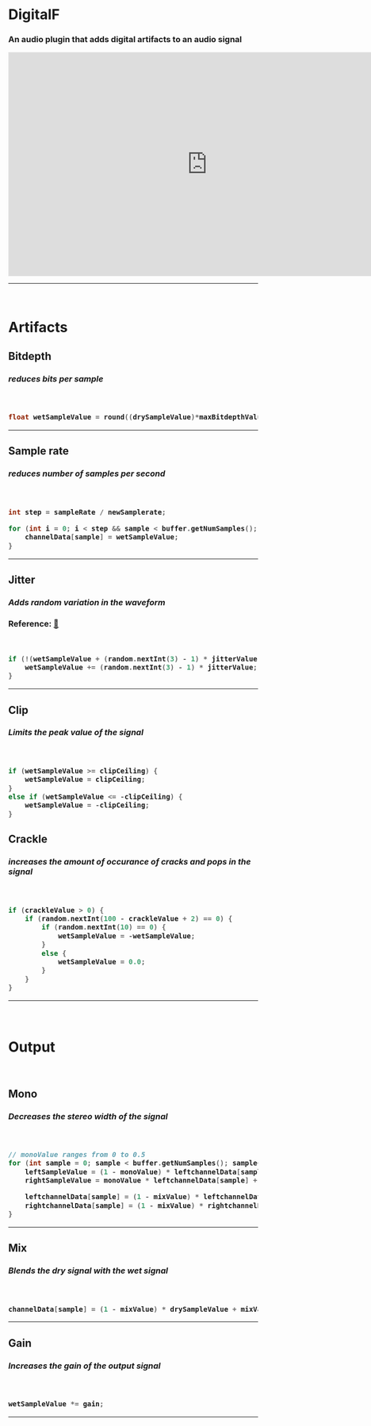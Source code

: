 <h1>DigitalF</h2>

<h3>An audio plugin that adds digital artifacts to an audio signal</h3>

<iframe style="border: 1px solid rgba(0, 0, 0, 0.1);" width="800" height="450" src="https://www.figma.com/embed?embed_host=share&url=https%3A%2F%2Fwww.figma.com%2Ffile%2FJB5JLmTLSrF21Uth7MW0lr%2FDigital-F%3Fnode-id%3D0%253A1%26t%3Drnk9NgJWplx08k6x-1" allowfullscreen></iframe>

<hr>

<br>

<h1>Artifacts</h1>

<h2>Bitdepth</h2>

<h3><i>reduces bits per sample</i><h3>

<br>

```cpp
float wetSampleValue = round((drySampleValue)*maxBitdepthValue) / maxBitdepthValue;
```

<hr>

<h2>Sample rate</h2>

<h3><i>reduces number of samples per second</i><h3>

<br>

```cpp
int step = sampleRate / newSamplerate;

for (int i = 0; i < step && sample < buffer.getNumSamples(); i++, sample++) {
    channelData[sample] = wetSampleValue;
}
```

<hr>

<h2>Jitter</h2>

<h3><i>Adds random variation in the waveform</i><h3>

Reference: <a href="https://headfonics.com/what-is-jitter-in-audio/">📖</a>

<br>

```cpp
if (!(wetSampleValue + (random.nextInt(3) - 1) * jitterValue > 1.0 || wetSampleValue + (random.nextInt(3) - 1) * jitterValue < -1.0)) {
    wetSampleValue += (random.nextInt(3) - 1) * jitterValue;
}
```

<hr>

<h2>Clip</h2>

<h3><i>Limits the peak value of the signal</i><h3>

<br>

```cpp
if (wetSampleValue >= clipCeiling) {
    wetSampleValue = clipCeiling;
}
else if (wetSampleValue <= -clipCeiling) {
    wetSampleValue = -clipCeiling;
}
```

<h2>Crackle</h2>

<h3><i>increases the amount of occurance of cracks and pops in the signal</i><h3>

<br>

```cpp
if (crackleValue > 0) {
    if (random.nextInt(100 - crackleValue + 2) == 0) {
        if (random.nextInt(10) == 0) {
            wetSampleValue = -wetSampleValue;
        }
        else {
            wetSampleValue = 0.0;
        }
    }
}
```

<hr>

<br>

<h1>Output</h1>

<br>

<h2>Mono</h2>

<h3><i>Decreases the stereo width of the signal</i><h3>

<br>

```cpp
// monoValue ranges from 0 to 0.5
for (int sample = 0; sample < buffer.getNumSamples(); sample++) {
    leftSampleValue = (1 - monoValue) * leftchannelData[sample] + monoValue * rightchannelData[sample];
    rightSampleValue = monoValue * leftchannelData[sample] + (1 - monoValue) * rightchannelData[sample];

    leftchannelData[sample] = (1 - mixValue) * leftchannelData[sample] + mixValue * leftSampleValue;
    rightchannelData[sample] = (1 - mixValue) * rightchannelData[sample] + mixValue * rightSampleValue;
}
```

<hr>

<h2>Mix</h2>

<h3><i>Blends the dry signal with the wet signal</i><h3>

<br>

```cpp
channelData[sample] = (1 - mixValue) * drySampleValue + mixValue * wetSampleValue;
```

<hr>

<h2>Gain</h2>

<h3><i>Increases the gain of the output signal</i><h3>

<br>

```cpp
wetSampleValue *= gain;
```

<hr>